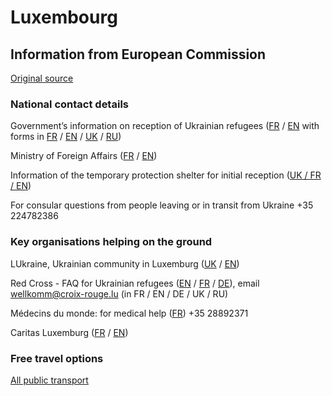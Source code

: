 # Luxembourg

## Information from European Commission

[Original source ](https://ec.europa.eu/info/strategy/priorities-2019-2024/stronger-europe-world/eu-solidarity-ukraine/eu-assistance-ukraine/information-people-fleeing-war-ukraine)

### National contact details

Government’s information on reception of Ukrainian refugees ([FR](https://maee.gouvernement.lu/fr/services-aux-citoyens/accueil-de-personnes-ukraine.html) / [EN](https://maee.gouvernement.lu/en/services-aux-citoyens/accueil-de-personnes-ukraine.html) with forms in [FR](https://maee.gouvernement.lu/dam-assets/services-aux-citoyens/ukraine/Formulaire-donnees-personnelles-FRANCAIS.pdf) / [EN](https://maee.gouvernement.lu/dam-assets/services-aux-citoyens/ukraine/Formulaire-donnees-personnelles-ENGLISH.pdf) / [UK](https://maee.gouvernement.lu/content/dam/gouv_maee/services-aux-citoyens/ukraine/Formulaire-donn%C3%A9es-personnelles-UKRAINIAN.pdf) / [RU](https://maee.gouvernement.lu/content/dam/gouv_maee/services-aux-citoyens/ukraine/Formulaire-donn%C3%A9es-personnelles-RUSSE.pdf))

Ministry of Foreign Affairs ([FR](https://maee.gouvernement.lu/fr/services-aux-citoyens/accueil-de-personnes-ukraine.html) / [EN](https://maee.gouvernement.lu/en/services-aux-citoyens/accueil-de-personnes-ukraine.html))

Information of the temporary protection shelter for initial reception ([UK / FR / EN](https://maee.gouvernement.lu/dam-assets/services-aux-citoyens/ukraine/flyer-location-SHUK-UKR-FR-EN.pdf))

For consular questions from people leaving or in transit from Ukraine +35 224782386

### Key organisations helping on the ground

LUkraine, Ukrainian community in Luxemburg ([UK](https://ukrainians.lu/uk/main/) / [EN](https://ukrainians.lu/))

Red Cross - FAQ for Ukrainian refugees ([EN](https://www.croix-rouge.lu/en/conflict-in-ukraine-help-in-luxembourg/#ineedhelp) / [FR](https://www.croix-rouge.lu/fr/conflit-en-ukraine-informations-sur-laccueil-au-luxembourg/#jaibesoindaide) / [DE](https://www.croix-rouge.lu/de/konflikt-in-der-ukraine-helfen-und-hilfe-in-luxemburg/#ichbrauchehilfe)), email wellkomm@croix-rouge.lu (in FR / EN / DE / UK / RU)

Médecins du monde: for medical help ([FR](https://medecinsdumonde.lu/fr/page/les-beneficiaires-au-luxembourg)) +35 28892371

Caritas Luxemburg ([FR](https://www.caritas.lu/caritas-news/tags/ukraine) / [EN](https://www.caritas.lu/en/caritas-news/tags/ukraine))

### Free travel options

[All public transport](https://www.mobiliteit.lu/de/fahrscheine/kostenloser-transport/)
